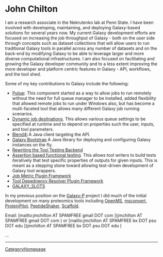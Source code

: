 # John Chilton

I am a research associate in the Nekrutenko lab at Penn State. I have been involved with developing, maintaining, and deploying Galaxy-based solutions for several years now. My current Galaxy development efforts are focused on increasing the job throughput of Galaxy - both on the user side through concepts such as dataset collections that will allow users to run traditional Galaxy tools in parallel across any number of datasets and on the back-end by modifying Galaxy to be able to leverage larger and more diverse computational infrastructures. I am also focused on facilitating and growing the Galaxy developer community and to a less extent improving the more developer and platform centric features in Galaxy - API, workflows, and the tool shed.

Some of my key contributions to Galaxy include the following:

* [Pulsar](https://github.com/galaxyproject/pulsar). This component started as a way to allow jobs to run remotely without the need for full queue manager to be installed, added flexibility that allowed remote jobs to run under Windows also, but has become a multi-faceted tool that allows many different Galaxy job running scenarios.
* [Dynamic job desitnations](http://lists.bx.psu.edu/pipermail/galaxy-dev/2012-June/010080.html). This allows various queue settings to be specified at runtime and to depend on properties such the user, inputs, and tool parameters. 
* [Blend4j](https://github.com/jmchilton/blend4j) A Java client targeting the API.
* [Galaxy Bootstrap](https://github.com/jmchilton/galaxy-bootstrap) A Java library for deploying and configuring Galaxy instances on the fly.
* [Rewriting the Tool Testing Backend](http://dev.list.galaxyproject.org/Tool-Testing-Enhancements-tt4663799.html#a4663821)
* [Assertion based functional testing](/src/Admin/Tools/ToolConfigSyntax/index.md#a3cassert_contents3e_tag_set_28functional_tests29). This allows tool writers to build tests iteratively that test specific properties of outputs for given inputs. This is meant as a stepping stone toward allowing test-driven development of Galaxy tool wrappers.
* [Job Metric Plugin Framework](https://bitbucket.org/galaxy/galaxy-central/pull-request/352)
* [Tool Depednency Resolver Plugin Framework](https://bitbucket.org/galaxy/galaxy-central/pull-request/228/tool-dependency-resolver-plugins-revision)
* [GALAXY_SLOTS](https://bitbucket.org/galaxy/galaxy-central/pull-request/236/job-runner-enhancements-galaxy_slots/diff)

In my previous position on the [Galaxy-P](https://github.com/galaxyproteomics) project I did much of the initial development on many proteomics tools including [OpenMS](https://bitbucket.org/galaxyp/galaxyp-toolshed-openms), [msconvert](https://github.com/galaxyproteomics/tools-galaxyp/tree/master/tools/msconvert), [ProteinPilot](https://github.com/galaxyproteomics/tools-galaxyp/tree/master/tools/proteinpilot), [PeptideShaker](https://github.com/galaxyproteomics/tools-galaxyp/tree/master/tools/peptideshaker), [Scaffold](https://github.com/galaxyproteomics/tools-galaxyp/tree/master/tools/scaffold).


Email: [mailto:jmchilton AT SPAMFREE gmail DOT com ](jmchilton AT SPAMFREE gmail DOT com ) or [mailto:jmchilton AT SPAMFREE bx DOT psu DOT edu ](jmchilton AT SPAMFREE bx DOT psu DOT edu ) 

...

----
[CategoryHomepage](/src/CategoryHomepage/index.md)
